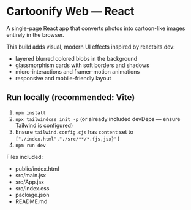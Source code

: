 # Cartoonify Web — React

A single-page React app that converts photos into cartoon-like images entirely in the browser.

This build adds visual, modern UI effects inspired by reactbits.dev:
- layered blurred colored blobs in the background
- glassmorphism cards with soft borders and shadows
- micro-interactions and framer-motion animations
- responsive and mobile-friendly layout

## Run locally (recommended: Vite)
1. `npm install`
2. `npx tailwindcss init -p` (or already included devDeps — ensure Tailwind is configured)
3. Ensure `tailwind.config.cjs` has `content` set to `["./index.html","./src/**/*.{js,jsx}"]`
4. `npm run dev`

Files included:
- public/index.html
- src/main.jsx
- src/App.jsx
- src/index.css
- package.json
- README.md

